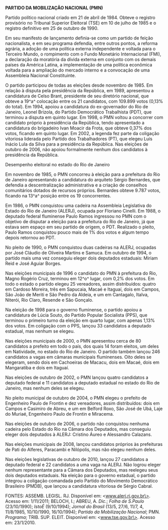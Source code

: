 **PARTIDO DA MOBILIZAÇÃO NACIONAL (PMN)**

Partido político nacional criado em 21 de abril de 1984. Obteve o
registro provisório no Tribunal Superior Eleitoral (TSE) em 10 de julho
de 1985 e o registro definitivo em 25 de outubro de 1990.

Em seu manifesto de lançamento definia-se como um partido de feição
nacionalista, e em seu programa defendia, entre outros pontos, a reforma
agrária, a adoção de uma política externa independente e voltada para o
Terceiro Mundo, o rompimento com o Fundo Monetário Internacional (FMI),
a declaração da moratória da dívida externa em conjunto com os demais
países da América Latina, a implementação de uma política econômica
voltada para a ampliação do mercado interno e a convocação de uma
Assembleia Nacional Constituinte.

O partido participou de todas as eleições desde novembro de 1985. Em
relação à disputa pela presidência da República, em 1989, apresentou a
candidatura de Celso Brant, presidente de seu diretório nacional, que
obteve a 19^a^ colocação entre os 21 candidatos, com 109.899 votos
(0,13% do total). Em 1994, apoiou a candidatura do ex-governador do Rio
de Janeiro, Leonel Brizola, do Partido Democrático Trabalhista (PDT),
que terminou a disputa em quinto lugar. Em 1998, o PMN voltou a
concorrer com candidato próprio à presidência da República, tendo
apresentado a candidatura do brigadeiro Ivan Moacir da Frota, que obteve
0,37% dos votos, ficando em quinto lugar. Em 2002, a legenda fez parte
da coligação vitoriosa liderada pelo Partido dos Trabalhadores (PT), que
elegeu Luís Inácio Lula da Silva para a presidência da República. Nas
eleições de outubro de 2006, não apoiou formalmente nenhum dos
candidatos à presidência da República.

Desempenho eleitoral no estado do Rio de Janeiro

Em novembro de 1985, o PMN concorreu à eleição para a prefeitura do Rio
de Janeiro apresentando a candidatura do arquiteto Sérgio Bernardes, que
defendia a descentralização administrativa e a criação de conselhos
comunitários dotados de recursos próprios. Bernardes obteve 9.787 votos,
ficando na 13^a^ posição entre os 19 concorrentes.

Em 1986, o PMN conquistou uma cadeira na Assembleia Legislativa do
Estado do Rio de Janeiro (ALERJ), ocupada por Floriano Cinelli. Em 1988,
o deputado federal fluminense Paulo Ramos ingressou no PMN com o
objetivo de disputar a eleição para a prefeitura do Rio de Janeiro, já
que estava sem espaço em seu partido de origem, o PDT. Realizado o
pleito, Paulo Ramos conquistou pouco mais de 1% dos votos e algum tempo
depois retornou ao PDT.

No pleito de 1990, o PMN conquistou duas cadeiras na ALERJ, ocupadas por
José Cláudio de Oliveira Martins e Samuca. Em outubro de 1994, o partido
mais uma vez conseguiu eleger dois deputados estaduais: Miriam Reid e
José Aguiar Borges.

Nas eleições municipais de 1996 o candidato do PMN à prefeitura do Rio,
Magno Rogério Cruz, terminou em 12^o^ lugar, com 0,2% dos votos. Em todo
o estado o partido elegeu 25 vereadores, assim distribuídos: quatro em
Cardoso Moreira, três em Sapucaia, Macaé e Itaguaí, dois em Campos, São
João de Meriti e São Pedro da Aldeia, e um em Cantagalo, Italva,
Niterói, Rio Claro, Resende e São Gonçalo.

Na eleição de 1998 para o governo fluminense, o partido apoiou a
candidatura de Lúcia Souto, do Partido Popular Socialista (PPS), que
terminou o primeiro turno da eleição em quarto lugar, com apenas 1,13%
dos votos. Em coligação com o PPS, lançou 33 candidatos a deputado
estadual, mas nenhum se elegeu.

Nas eleições municipais de 2000, o PMN apresentou cerca de 80 candidatos
a prefeito em todo o país, dos quais 14 foram eleitos, um deles em
Natividade, no estado do Rio de Janeiro. O partido também lançou 246
candidatos a vagas em câmaras municipais fluminenses. Oito deles se
elegeram, sendo dois em Cachoeiras de Macacu, dois em Macaé, dois em
Mangaratiba e dois em Itaguaí.

Nas eleições de outubro de 2002, o PMN lançou quatro candidatos a
deputado federal e 11 candidatos a deputado estadual no estado do Rio de
Janeiro, mas nenhum deles se elegeu.

No pleito municipal de outubro de 2004, o PMN elegeu o prefeito de
Engenheiro Paulo de Frontin e dez vereadores, assim distribuídos: dois
em Campos e Casimiro de Abreu, e um em Belford Roxo, São José de Ubá,
Laje do Muriaé, Engenheiro Paulo de Frontin e Miracema.

Nas eleições de outubro de 2006, o partido não conquistou nenhuma
cadeira pelo Estado do Rio na Câmara dos Deputados, mas conseguiu eleger
dois deputados à ALERJ: Cristino Áureo e Alessandro Calazans.

Nas eleições municipais de 2008, lançou candidatos próprios às
prefeituras de Pati do Alferes, Paracambi e Nilópolis, mas não elegeu
nenhum deles.

Nas eleições legislativas de outubro de 2010, lançou 27 candidatos a
deputado federal e 22 candidatos a uma vaga na ALERJ. Não logrou eleger
nenhum representante para a Câmara dos Deputados, mas reelegeu seus dois
deputados estaduais. Na eleição para o governo estadual, o partido
integrou a coligação comandada pelo Partido do Movimento Democrático
Brasileiro (PMDB), que lançou a candidatura vitoriosa de Sérgio Cabral.

FONTES: ASSEMB. LEGISL. RJ. Disponível em: \<www.alerj.rj.gov.br\>.
Acesso em: 1/11/2011; BELOCH, I.; ABREU, A. *Dic.*; *Folha de S.Paulo*
(23/10/1990); *IstoÉ* (9/10/1994); *Jornal do Brasil* (13/5, 27/6, 11/7,
4, 11/8/1985, 10/10/1990, 16/10/1994); *Partido da Mobilização
Nacional*; PMN. *Programa*; TRIB. SUP. ELEIT. Disponível em:
\<www.tse.gov.br\>. Acesso em: 23/1/2010.
